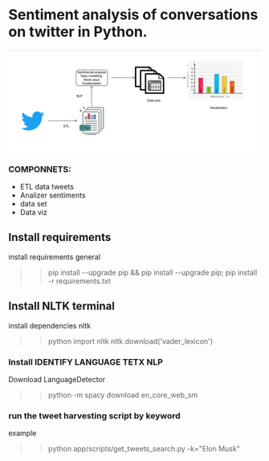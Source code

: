 # Sentiment analysis of conversations on twitter in Python.
![Diagram process](Diagram.png)
### COMPONNETS:
- ETL data tweets
- Analizer sentiments
- data set
- Data viz
## Install requirements
install requirements general
>> pip install --upgrade pip && pip install --upgrade pip; pip install -r requirements.txt
## Install NLTK terminal  
install dependencies nltk
>> python 
>> import nltk
>> nltk.download('vader_lexicon')

### Install  IDENTIFY LANGUAGE TETX NLP
Download LanguageDetector
>> python -m spacy download en_core_web_sm


### run the tweet harvesting script by keyword
example
>> python app/scripts/get_tweets_search.py -k="Elon Musk"
